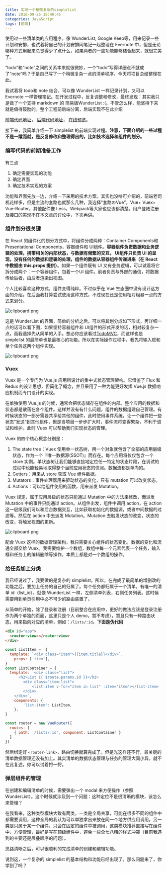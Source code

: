 ```yaml
---
title: 实现一个稍微复杂的simplelist
date: 2016-09-25 18:40:45
categories: JavaScript
tags: [前端]
---
```


使用过一些清单类的应用程序，像 WunderList, Google Keep等，用来记录一些计划和安排，也试着将自己的计划安排同笔记一起整理在 Evernote 中，但是无论哪种方式用起来总觉得少了点什么，如果两者的一些功能能够结合起来，就很完美了。
<!--more-->

“todo”和“note”之间的关系本来就很微妙，一个“todo”写得详细点不就成了“note”吗？于是自己写了一个稍微复杂一点的清单程序，今天将项目总结整理在此。

我试着将 todo和 note 结合，可以像 WunderList 一样记录计划，又可以 Evernote 一样管理笔记。在开发过程中，反复调整和修改，最终发现：其实我只是做了一个支持 markdown 的 简易版WunderList :(。不管怎么样，能坚持下来就是值得鼓励的。整个工程前后端分离，后端实现不在此介绍

[前端代码地址](https://github.com/zhanglun/bluerobin)，
[后端代码地址](https://github.com/zhanglun/dockersite)，
[在线预览](http://zhanglun.github.io/bluerobin/)。

接下来，我简单介绍一下 simplelist 的前端实现过程。**注意，下面介绍的一些过程不是一蹴而就，是反复修改和整理得出的，比如技术选择和组件的划分。**

### 编写代码的前期准备工作

有三点

1. 确定需要实现的功能
2. 确定界面
3. 确定技术实现的方案

功能和界面先放一边，介绍一下采用的技术方案。其实也没啥可介绍的，前端老司机花样多，但是主流的套路也就那么几种，我选择“套路のVue”。Vue+ Vuex+ Vue-Router，其他配件像 Less，Webpack等大家也应该都清楚。用户登陆注册及接口的实现不在本文章的讨论中，下次再讲。

### 组件划分很关键

在 React 的组件化的划分方式中，将组件分成两种：Container Components和Presentational Components，容器组件和 UI组件。**容器组件负责数据和业务逻辑的处理，携带相关的内部状态，与数据有频繁的交互， UI组件只负责 UI 的呈现，没有任何的数据和逻辑的处理，组件的数据从容器组件传递进来（在 React中数据由 this.props 提供）**。如果一个组件既有 UI 又有业务逻辑，可以试着将它拆分成两个：一个容器组件，包着一个UI 组件。前者负责与外部的通信，将数据传给后者，由后者渲染出视图。

个人比较喜欢这种方式，组件变得纯粹。不过似乎在 Vue 生态圈中没有设计这方面的介绍，在后面我打算尝试使用这种方式，不过现在还是使用相对粗暴一点的方式来划分。


![clipboard.png](http://7xnrrd.com1.z0.glb.clouddn.com/69e6d8817e6736eca54a1c4de7605c6a.png)

这是 WunderList 的界面，简单的分析之后，可以将其划分成如下形式，再详细一点的话可以看下图，如果坚持容器组件和 UI组件的形式开发的话，相对较复杂一点，而我选择先从简单的入手。想必你应该看过[TodoMVC](http://todomvc.com/)，而这样也是simplelist 的最简单也是最核心的功能。所以在实际操作过程中，我先将输入框和单个任务这两个组件实现。

![clipboard.png](http://7xnrrd.com1.z0.glb.clouddn.com/523fa36927e62c3405235fec5e256b2b.png)

### Vuex

Vuex 是一个专门为 Vue.js 应用所设计的集中式状态管理架构。它借鉴了 Flux 和 Redux 的设计思想，但简化了概念，并且采用了一种为能更好发挥 Vue.js 数据响应机制而专门设计的实现。

在单独使用 Vue.js 的时候，通常会把状态储存在组件的内部。整个应用的数据和状态都是散落在各个组件。这样并没有有什么问题，组件的数据组建自己管理。有时候状态的一部分需要共享给其他的组件，此时使用事件系统，让一个组件把一些状态“发送”到其他组件，但是当项目一步步扩大时，事件流将变得繁杂，不利于调试和维护。此时 Vuex 可以帮助我们实现状态的管理。

Vuex 的四个核心概念分别是：

1. The state tree：Vuex 使用单一状态树，用一个对象就包含了全部的应用层级状态，作为一个『唯一数据源(SSOT)』而存在。每个应用将仅仅包含一个 store 实例。单状态树让我们能够直接地定位任一特定的状态片段，在调试的过程中也能轻易地取得整个当前应用状态的快照。数据流都是单向的。
2. Getters：用来从 store 获取 Vue 组件数据。
3. Mutators：事件处理器用来驱动状态的变化，只有 mutation 可以改变状态。
4. Actions：可以给组件使用的函数，用来派发 Mutation。

Vuex 规定，属于应用层级的状态只能通过 Mutation 中的方法来修改，而派发 Mutation 中的事件只能通过 action。从组件出发，组件中调用 action，在 action 这一层级我们可以和后台数据交互，比如获取初始化的数据源，或者中间数据的过滤等。然后在 action 中去派发 Mutation。Mutation 去触发状态的改变，状态的改变，将触发视图的更新。

![clipboard.png](http://7xnrrd.com1.z0.glb.clouddn.com/6c8f34ec28ec5c0492af7c23fafe7b58.png)

配合 Vuex 这样的数据管理架构，我只需要关心组件的状态变化，数据的变化和流通全部交给 Vuex。我需要维护一个数组，数组中每一个元素代表一个任务，输入框和任务上的编辑删除等操作，本质上都是对一个数组的操作。

### 给任务加上分类

我已经说过了，我要做的是复杂的 simplelist。所以，在完成了最简单的增删改的功能之后，要加上任务的自己的归属了。每个任务都归属于一个清单，有唯一的清单 id（list_id）。就像 WunderList 一样，左侧清单列表，右侧任务列表。这时候需要用到单页引用中必不可少的路由装置了。

从简单的开始，除了登录和注册（目前整合在应用中，更好的做法应该是登录注册作为两个单独的页面，这里只是个人 demo，暂不考虑），暂且只有一种路由状态，用来指向对应的清单，例如：`/lists/:id`。**下面是伪代码**

```html
<div id="app">
  <router-view></router-view>
</div>
```

```js
const ListItem =  {
  template: `<div class="item">{{item.title}}</div>`,
	props: ['item'],
}
const ListContainer = {
  template: `<div class="list">
      <h2>List {{ $route.params.id }}</h2>
		<div class="item-list">
			<list-item v-for="item in list" :item='item'></list-item> 
		</div>
    </div>`,
	components: {
		'list-item': ListItem,
	},
}

const router = new VueRouter({
  routes: [
    { path: '/lists/:id', component: ListContainer }
  ]
})
```

然后绑定好 `<router-link>`，路由切换就算完成了。但是光这样还不行，最关键的清单数据管理还没有加上。其实清单的数据状态管理与任务的管理大同小异，就不在此复述，你可以试着捋一捋。

### 弹层组件的管理

在创建和编辑清单的时候，需要弹出一个 modal 来方便操作（参照 WunderList）。这个时候就涉及到一个问题：这种定位不是很清晰的模块，该怎么来管理？

在我看来，这种类型模块大致有两类，一类是全局共享，可能在很多不同的组件中都需要调用，这种全局的我认为可以单独拿出来放在同一个地方供应用调用。另一类是只属于某一个组件，只会在固定的组件中被调用，这类模块推荐直接写在组件中，方便管理，最好是写在顶级组件中，避免一些全七八糟的样式冲突（目前我遇到的主要还是层叠顺序的问题）。

思路清晰之后，可以很顺利的完成清单的创建和编辑功能。


说到这，一个复杂的 simplelist 的基本结构和功能已经出现了。那么问题来了，你学到了吗？



